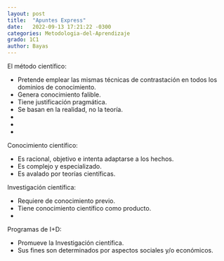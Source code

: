 ```yaml
---
layout: post
title:  "Apuntes Express"
date:   2022-09-13 17:21:22 -0300
categories: Metodologia-del-Aprendizaje
grado: 1C1
author: Bayas
---
```


El método científico:

- Pretende emplear las mismas técnicas de contrastación en todos los dominios de conocimiento.
- Genera conocimiento falible.
- Tiene justificación pragmática.
- Se basan en la realidad, no la teoría.
-
-
-

Conocimiento científico:

- Es racional, objetivo e intenta adaptarse a los hechos.
- Es complejo y especializado.
- Es avalado por teorías científicas.

Investigación científica:

- Requiere de conocimiento previo.
- Tiene conocimiento científico como producto.
-

Programas de I+D:

- Promueve la Investigación científica.
- Sus fines son determinados por aspectos sociales y/o económicos.
